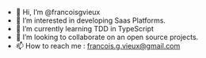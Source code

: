 - 👋 Hi, I’m @francoisgvieux
- 👀 I’m interested in developing Saas Platforms.
- 🌱 I’m currently learning TDD in TypeScript
- 💞️ I’m looking to collaborate on an open source projects.
- 📫 How to reach me : francois.g.vieux@gmail.com

<!---
francoisgvieux/francoisgvieux is a ✨ special ✨ repository because its `README.md` (this file) appears on your GitHub profile.
You can click the Preview link to take a look at your changes.
--->
